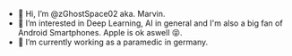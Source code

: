 - 👋 Hi, I’m @zGhostSpace02 aka. Marvin.
- 👀 I’m interested in Deep Learning, AI in general and I'm also a big fan of Android Smartphones. Apple is ok aswell 😝.
- 🌱 I’m currently working as a paramedic in germany.

<!---
zGhostSpace02/zGhostSpace02 is a ✨ special ✨ repository because its `README.md` (this file) appears on your GitHub profile.
You can click the Preview link to take a look at your changes.
--->
